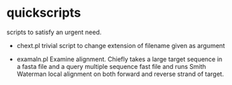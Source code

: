 # quickscripts

scripts to satisfy an urgent need.

* chext.pl
trivial script to change extension of filename given as argument

* examaln.pl
Examine alignment. Chiefly takes a large target sequence in a fasta file and a query multiple sequence fast file 
and runs Smith Waterman local alignment on both forward and reverse strand of target.
